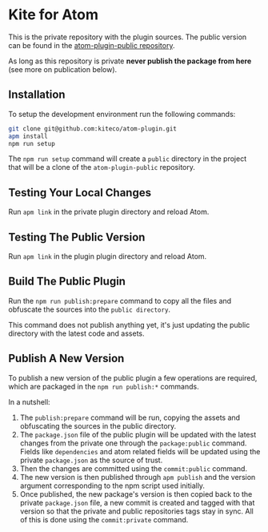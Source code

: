 Kite for Atom
=============

This is the private repository with the plugin sources. The public version can be found in the [atom-plugin-public repository](https://github.com/kiteco/atom-plugin-public).

As long as this repository is private **never publish the package from here** (see more on publication below).

## Installation

To setup the development environment run the following commands:

```sh
git clone git@github.com:kiteco/atom-plugin.git
apm install
npm run setup
```

The `npm run setup` command will create a `public` directory in the project that will be a clone of the `atom-plugin-public` repository.

## Testing Your Local Changes

Run `apm link` in the private plugin directory and reload Atom.

## Testing The Public Version

Run `apm link` in the plugin plugin directory and reload Atom.

## Build The Public Plugin

Run the `npm run publish:prepare` command to copy all the files and obfuscate the sources into the `public directory`.

This command does not publish anything yet, it's just updating the public directory with the latest code and assets.

## Publish A New Version

To publish a new version of the public plugin a few operations are required, which are packaged in the `npm run publish:*` commands.

In a nutshell:

1. The `publish:prepare` command will be run, copying the assets and obfuscating the sources in the public directory.
2. The `package.json` file of the public plugin will be updated with the latest changes from the private one through the `package:public` command. Fields like `dependencies` and atom related fields will be updated using the private `package.json` as the source of trust.
3. Then the changes are committed using the `commit:public` command.
4. The new version is then published through `apm publish` and the version argument corresponding to the npm script used initially.
5. Once published, the new package's version is then copied back to the private `package.json` file, a new commit is created and tagged with that version so that the private and public repositories tags stay in sync. All of this is done using the `commit:private` command.
